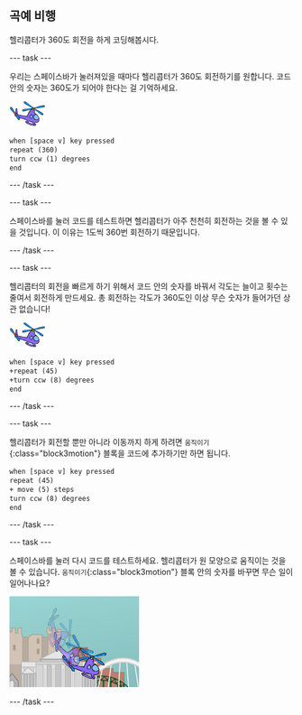 ## 곡예 비행

헬리콥터가 360도 회전을 하게 코딩해봅시다.

--- task ---

우리는 스페이스바가 눌러져있을 때마다 헬리콥터가 360도 회전하기를 원합니다. 코드 안의 숫자는 360도가 되어야 한다는 걸 기억하세요.

![헬리콥터 스프라이트](images/helicopter-sprite.png)

```blocks3
when [space v] key pressed
repeat (360)
turn ccw (1) degrees
end
```

--- /task ---

--- task ---

스페이스바를 눌러 코드를 테스트하면 헬리콥터가 아주 천천히 회전하는 것을 볼 수 있을 것입니다. 이 이유는 1도씩 360번 회전하기 때문입니다.

--- /task ---

--- task ---

헬리콥터의 회전을 빠르게 하기 위해서 코드 안의 숫자를 바꿔서 각도는 늘이고 횟수는 줄여서 회전하게 만드세요. 총 회전하는 각도가 360도인 이상 무슨 숫자가 들어가던 상관 없습니다!

![헬리콥터 스프라이트](images/helicopter-sprite.png)

```blocks3
when [space v] key pressed
+repeat (45)
+turn ccw (8) degrees
end
```

--- /task ---

--- task ---

헬리콥터가 회전할 뿐만 아니라 이동까지 하게 하려면 `움직이기`{:class="block3motion"} 블록을 코드에 추가하기만 하면 됩니다.

```blocks3
when [space v] key pressed
repeat (45)
+ move (5) steps
turn ccw (8) degrees
end
```

--- /task ---

--- task ---

스페이스바를 눌러 다시 코드를 테스트하세요. 헬리콥터가 원 모양으로 움직이는 것을 볼 수 있습니다. `움직이기`{:class="block3motion"} 블록 안의 숫자를 바꾸면 무슨 일이 일어나나요?

![헬리콥터 반복문](images/toys-helicopter-360-move-test.png)

--- /task ---

